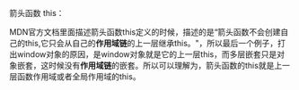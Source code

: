 箭头函数 this：

MDN官方文档里面描述箭头函数this定义的时候，描述的是“箭头函数不会创建自己的this,它只会从自己的**作用域链**的上一层继承this。"，所以最后一个例子，打出window对象的原因，是window对象就是它的上一层this，而多层嵌套只是对象嵌套，这时候没有**作用域链**的嵌套。所以可以理解为，箭头函数的this就是上一层函数作用域或者全局作用域的this。